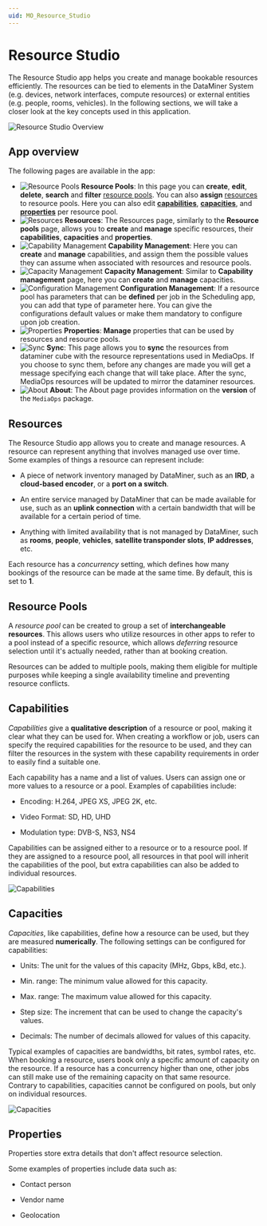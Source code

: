 ```yaml
---
uid: MO_Resource_Studio
---
```


# Resource Studio

The Resource Studio app helps you create and manage bookable resources efficiently. The resources can be tied to elements in the DataMiner System (e.g. devices, network interfaces, compute resources) or external entities (e.g. people, rooms, vehicles). In the following sections, we will take a closer look at the key concepts used in this application.

![Resource Studio Overview](~/solutions/images/Resource_Studio_Overview.png)

## App overview 
The following pages are available in the app:

- ![Resource Pools](~/user-guide/images/Resource_Studio_Resource_Pools.png) **Resource Pools**: In this page you can **create**, **edit**, **delete**, **search** and **filter** [resource pools](#resource-pools). You can also **assign** [resources](#resources) to resource pools. Here you can also edit [**capabilities**](#capabilities), [**capacities**](#capacities), and [**properties**](#properties) per resource pool.
- ![Resources](~/user-guide/images/Resource_Studio_Resources.png) **Resources**: The Resources page, similarly to the **Resource pools** page, allows you to **create** and **manage** specific resources, their **capabilities**, **capacities** and **properties**.
- ![Capability Management](~/user-guide/images/Resource_Studio_Capability_Management.png) **Capability Management**: Here you can **create** and **manage** capabilities, and assign them the possible values they can assume when associated with resources and resource pools.
- ![Capacity Management](~/user-guide/images/Resource_Studio_Capacity_Management.png) **Capacity Management**: Similar to **Capability management** page, here you can **create** and **manage** capacities.
- ![Configuration Management](~/user-guide/images/Resource_Studio_Configuration_Management.png) **Configuration Management**: If a resource pool has parameters that can be **defined** per job in the Scheduling app, you can add that type of parameter here. You can give the configurations default values or make them mandatory to configure upon job creation.
- ![Properties](~/user-guide/images/Resource_Studio_Properties.png) **Properties**: **Manage** properties that can be used by resources and resource pools.
- ![Sync](~/user-guide/images/Resource_Studio_Sync.png) **Sync**: This page allows you to **sync** the resources from dataminer cube with the resource representations used in MediaOps. If you choose to sync them, before any changes are made you will get a message specifying each change that will take place. After the sync, MediaOps resources will be updated to mirror the dataminer resources.
- ![About](~/user-guide/images/Resource_Studio_About.png) **About**: The About page provides information on the **version** of the `MediaOps` package.

## Resources

The Resource Studio app allows you to create and manage resources. A resource can represent anything that involves managed use over time. Some examples of things a resource can represent include:
- A piece of network inventory managed by DataMiner, such as an **IRD**, a **cloud-based encoder**, or a **port on a switch**.

- An entire service managed by DataMiner that can be made available for use, such as an **uplink connection** with a certain bandwidth that will be available for a certain period of time.

- Anything with limited availability that is not managed by DataMiner, such as **rooms**, **people**, **vehicles**, **satellite transponder slots**, **IP addresses**, etc.

Each resource has a _concurrency_ setting, which defines how many bookings of the resource can be made at the same time. By default, this is set to **1**. 

## Resource Pools

A _resource pool_ can be created to group a set of **interchangeable resources**. This allows users who utilize resources in other apps to refer to a pool instead of a specific resource, which allows _deferring_ resource selection until it's actually needed, rather than at booking creation.

Resources can be added to multiple pools, making them eligible for multiple purposes while keeping a single availability timeline and preventing resource conflicts.

## Capabilities

_Capabilities_ give a **qualitative description** of a resource or pool, making it clear what they can be used for. When creating a workflow or job, users can specify the required capabilities for the resource to be used, and they can filter the resources in the system with these capability requirements in order to easily find a suitable one.

Each capability has a name and a list of values. Users can assign one or more values to a resource or a pool. Examples of capabilities include:

- Encoding: H.264, JPEG XS, JPEG 2K, etc.

- Video Format: SD, HD, UHD

- Modulation type: DVB-S, NS3, NS4

Capabilities can be assigned either to a resource or to a resource pool. If they are assigned to a resource pool, all resources in that pool will inherit the capabilities of the pool, but extra capabilities can also be added to individual resources.

![Capabilities](~/solutions/images/Resource_Studio_Capabilities.png)

## Capacities

_Capacities_, like capabilities, define how a resource can be used, but they are measured **numerically**. The following settings can be configured for capabilities:

- Units: The unit for the values of this capacity (MHz, Gbps, kBd, etc.).

- Min. range: The minimum value allowed for this capacity.

- Max. range: The maximum value allowed for this capacity.

- Step size: The increment that can be used to change the capacity's values.

- Decimals: The number of decimals allowed for values of this capacity.

Typical examples of capacities are bandwidths, bit rates, symbol rates, etc. When booking a resource, users book only a specific amount of capacity on the resource. If a resource has a concurrency higher than one, other jobs can still make use of the remaining capacity on that same resource. Contrary to capabilities, capacities cannot be configured on pools, but only on individual resources.

![Capacities](~/solutions/images/Resource_Studio_Capacities.png)

## Properties

Properties store extra details that don't affect resource selection.

Some examples of properties include data such as:

- Contact person

- Vendor name

- Geolocation
